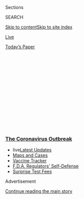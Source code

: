 <div id="app">

<div>

<div>

<div>

<div class="NYTAppHideMasthead css-1q2w90k e1suatyy0">

<div class="section css-ui9rw0 e1suatyy2">

<div class="css-eph4ug er09x8g0">

<div class="css-6n7j50">

</div>

<span class="css-1dv1kvn">Sections</span>

<div class="css-10488qs">

<span class="css-1dv1kvn">SEARCH</span>

</div>

[Skip to content](#site-content)[Skip to site
index](#site-index)

</div>

<div id="masthead-section-label" class="css-1wr3we4 eaxe0e00">

[Live](https://www.nytimes3xbfgragh.onion/section/well/live)

</div>

<div class="css-10698na e1huz5gh0">

</div>

</div>

<div id="masthead-bar-one" class="section hasLinks css-15hmgas e1csuq9d3">

<div class="css-uqyvli e1csuq9d0">

</div>

<div class="css-1uqjmks e1csuq9d1">

</div>

<div class="css-9e9ivx">

[](https://myaccount.nytimes3xbfgragh.onion/auth/login?response_type=cookie&client_id=vi)

</div>

<div class="css-1bvtpon e1csuq9d2">

[Today’s
Paper](https://www.nytimes3xbfgragh.onion/section/todayspaper)

</div>

</div>

</div>

</div>

<div data-aria-hidden="false">

<div id="site-content" data-role="main">

<div>

<div class="css-1aor85t" style="opacity:0.000000001;z-index:-1;visibility:hidden">

<div class="css-1hqnpie">

<div class="css-epjblv">

<span class="css-17xtcya">[Live](/section/well/live)</span><span class="css-x15j1o">|</span><span class="css-fwqvlz">Where
Have All the Heart Attacks
Gone?</span>

</div>

<div class="css-k008qs">

<div class="css-1iwv8en">

<span class="css-18z7m18"></span>

<div>

</div>

</div>

<span class="css-1n6z4y">https://nyti.ms/2UN1tNN</span>

<div class="css-1705lsu">

<div class="css-4xjgmj">

<div class="css-4skfbu" data-role="toolbar" data-aria-label="Social Media Share buttons, Save button, and Comments Panel with current comment count" data-testid="share-tools">

  - 
  - 
  - 
  - 
    
    <div class="css-6n7j50">
    
    </div>

  - 
  - 

</div>

</div>

</div>

</div>

</div>

</div>

<div class="css-13pd83m">

<div class="css-l9svim">

### [<span class="css-pa1jbp"><span class="css-1rxm0ex">The Coronavirus</span><span class="css-1rxm0ex"> Outbreak</span></span>](https://www.nytimes3xbfgragh.onion/news-event/coronavirus?name=styln-coronavirus-national&region=TOP_BANNER&block=storyline_menu_recirc&action=click&pgtype=Article&impression_id=f3bcfbf0-f4b8-11ea-b9f9-d5e9868d2682&variant=undefined)

  - <span class="css-1qkutce"><span class="css-12clwdu">live</span>[Latest
    Updates](https://www.nytimes3xbfgragh.onion/2020/09/11/world/covid-19-coronavirus.html?name=styln-coronavirus-national&region=TOP_BANNER&block=storyline_menu_recirc&action=click&pgtype=Article&impression_id=f3bd2300-f4b8-11ea-b9f9-d5e9868d2682&variant=undefined)</span>
  - <span class="css-1qkutce">[Maps and
    Cases](https://www.nytimes3xbfgragh.onion/interactive/2020/us/coronavirus-us-cases.html?name=styln-coronavirus-national&region=TOP_BANNER&block=storyline_menu_recirc&action=click&pgtype=Article&impression_id=f3bd2301-f4b8-11ea-b9f9-d5e9868d2682&variant=undefined)</span>
  - <span class="css-1qkutce">[Vaccine
    Tracker](https://www.nytimes3xbfgragh.onion/interactive/2020/science/coronavirus-vaccine-tracker.html?name=styln-coronavirus-national&region=TOP_BANNER&block=storyline_menu_recirc&action=click&pgtype=Article&impression_id=f3bd2302-f4b8-11ea-b9f9-d5e9868d2682&variant=undefined)</span>
  - <span class="css-1qkutce">[F.D.A. Regulators’
    Self-Defense](https://www.nytimes3xbfgragh.onion/2020/09/10/us/politics/fda-coronavirus-vaccine.html?name=styln-coronavirus-national&region=TOP_BANNER&block=storyline_menu_recirc&action=click&pgtype=Article&impression_id=f3bd2303-f4b8-11ea-b9f9-d5e9868d2682&variant=undefined)</span>
  - <span class="css-1qkutce">[Surprise Test
    Fees](https://www.nytimes3xbfgragh.onion/2020/09/09/upshot/coronavirus-surprise-test-fees.html?name=styln-coronavirus-national&region=TOP_BANNER&block=storyline_menu_recirc&action=click&pgtype=Article&impression_id=f3bdbf40-f4b8-11ea-b9f9-d5e9868d2682&variant=undefined)</span>

</div>

</div>

<div id="top-wrapper" class="css-1sy8kpn">

<div id="top-slug" class="css-l9onyx">

Advertisement

</div>

[Continue reading the main
story](#after-top)

<div class="ad top-wrapper" style="text-align:center;height:100%;display:block;min-height:250px">

<div id="top" class="place-ad" data-position="top" data-size-key="top">

</div>

</div>

<div id="after-top">

</div>

</div>

<div>

<div id="sponsor-wrapper" class="css-1hyfx7x">

<div id="sponsor-slug" class="css-19vbshk">

Supported by

</div>

[Continue reading the main
story](#after-sponsor)

<div id="sponsor" class="ad sponsor-wrapper" style="text-align:center;height:100%;display:block">

</div>

<div id="after-sponsor">

</div>

</div>

<div class="css-186x18t">

Doctors

</div>

<div class="css-1vkm6nb ehdk2mb0">

# Where Have All the Heart Attacks Gone?

</div>

Except for treating Covid-19, many hospitals seem to be eerily
quiet.

<div class="css-79elbk" data-testid="photoviewer-wrapper">

<div class="css-z3e15g" data-testid="photoviewer-wrapper-hidden">

</div>

<div class="css-1a48zt4 ehw59r15" data-testid="photoviewer-children">

![<span class="css-cnj6d5 e1z0qqy90" itemprop="copyrightHolder"><span class="css-1ly73wi e1tej78p0">Credit...</span><span><span>Stuart
Bradford</span></span></span>](https://static01.graylady3jvrrxbe.onion/images/2020/03/11/well/well_doctors_bradford/well_doctors_bradford-articleLarge.jpg?quality=75&auto=webp&disable=upscale)

</div>

</div>

<div class="css-18e8msd">

<div class="css-vp77d3 epjyd6m0">

<div class="css-1baulvz">

By <span class="css-1baulvz last-byline" itemprop="name">Harlan M.
Krumholz, M.D.</span>

</div>

</div>

  - 
    
    <div class="css-ld3wwf e16638kd2">
    
    Published April 6, 2020Updated May 14,
    2020
    
    </div>

  - 
    
    <div class="css-4xjgmj">
    
    <div class="css-pvvomx" data-role="toolbar" data-aria-label="Social Media Share buttons, Save button, and Comments Panel with current comment count" data-testid="share-tools">
    
      - 
      - 
      - 
      - 
        
        <div class="css-6n7j50">
        
        </div>
    
      - 
      - 
    
    </div>
    
    </div>

</div>

</div>

<div class="section meteredContent css-1r7ky0e" name="articleBody" itemprop="articleBody">

<div class="css-1fanzo5 StoryBodyCompanionColumn">

<div class="css-53u6y8">

The hospitals are eerily quiet, except
for[Covid-19](https://www.nytimes3xbfgragh.onion/2020/05/14/health/coronavirus-strokes.html).

I have heard this sentiment from fellow doctors across the United States
and in many other countries. We are all asking: Where are all the
patients with [heart attacks and
strok](https://www.nytimes3xbfgragh.onion/2020/05/14/health/coronavirus-strokes.html)e?
They are missing from our hospitals.

Yale New Haven Hospital, where I work, has almost 300 people stricken
with Covid-19, and the numbers keep rising — and yet we are not yet at
capacity because of a marked decline in our usual types of patients. In
more normal times, we never have so many empty beds.

Our hospital is usually so full that patients wait in gurneys along the
walls of the emergency department for a bed to become available on the
general wards or even in the intensive care unit. We send people home
from the hospital as soon as possible so we can free up beds for those
who are waiting. But the pandemic has caused a previously unimaginable
shift in the demand for hospital services.

Some of the excess capacity is indeed by design. We canceled elective
procedures, though many of those patients never needed hospitalization.
We are now providing care at home through telemedicine, but those
services are for stable outpatients, not for those who are acutely ill.

</div>

</div>

<div class="css-1fanzo5 StoryBodyCompanionColumn">

<div class="css-53u6y8">

What is striking is that many of the emergencies have disappeared. Heart
attack and stroke teams, always poised to rush in and save lives, are
mostly idle. This is not just at my hospital. My fellow cardiologists
have shared with me that their cardiology consultations have shrunk,
except those related to Covid-19. In an [informal Twitter
poll](https://twitter.com/angioplastyorg/status/1245892249101074432?s=20)
by [@angioplastyorg, an online community of
cardiologists,](http://angioplasty.org/) almost half of the respondents
reported that they are seeing a 40 percent to 60 percent reduction in
admissions for heart attacks; about 20 percent reported more than a 60
percent
reduction.

<div id="NYT_MAIN_CONTENT_1_REGION" class="css-9tf9ac">

<div>

<div id="styln-covid-updates-world" class="section interactive-content interactive-size-medium css-1ftcdic">

<div class="css-17ih8de interactive-body">

<div id="styln-briefing-block" data-asset-id="QXJ0aWNsZTpueXQ6Ly9hcnRpY2xlLzJiYjYwYTJiLTY3NjItNTg3NC1iMGVhLWY4NzRhMjE3NTQyZA==">

<div class="briefing-block-header-section">

# [Latest Updates: The Coronavirus Outbreak](https://www.nytimes3xbfgragh.onion/2020/09/11/world/covid-19-coronavirus.html?action=click&pgtype=Article&state=default&region=MAIN_CONTENT_1&context=storylines_live_updates)

<div class="briefing-block-ts">

Updated 2020-09-12T04:56:54.924Z

</div>

</div>

  - [Fauci cautions the virus could disrupt life in the U.S. until
    ‘maybe even towards the end
    of 2021.’](https://www.nytimes3xbfgragh.onion/2020/09/11/world/covid-19-coronavirus.html?action=click&pgtype=Article&state=default&region=MAIN_CONTENT_1&context=storylines_live_updates#link-dfb8a16)
  - [From Asia to Africa, China promotes its vaccine candidates to win
    friends.](https://www.nytimes3xbfgragh.onion/2020/09/11/world/covid-19-coronavirus.html?action=click&pgtype=Article&state=default&region=MAIN_CONTENT_1&context=storylines_live_updates#link-7104d154)
  - [The other way the virus will kill:
    hunger.](https://www.nytimes3xbfgragh.onion/2020/09/11/world/covid-19-coronavirus.html?action=click&pgtype=Article&state=default&region=MAIN_CONTENT_1&context=storylines_live_updates#link-393ad215)

<div class="briefing-block-footer">

<div class="briefing-block-footer-meta">

[See more
updates](https://www.nytimes3xbfgragh.onion/2020/09/11/world/covid-19-coronavirus.html?action=click&pgtype=Article&state=default&region=MAIN_CONTENT_1&context=storylines_live_updates)

</div>

<div class="briefing-block-briefinglinks">

<span>More live coverage:</span>
[Markets](https://www.nytimes3xbfgragh.onion/live/2020/09/11/business/stock-market-today-coronavirus?action=click&pgtype=Article&state=default&region=MAIN_CONTENT_1&context=storylines_live_updates)

</div>

</div>

</div>

</div>

</div>

</div>

</div>

And this is not a phenomenon specific to the United States.
Investigators [from Spain
reported](https://www.recintervcardiol.org/es/?option=com_content&view=article&id=344&catid=14)
a 40 percent reduction in emergency procedures for heart attacks during
the last week of March compared with the period just before the pandemic
hit.

And it may not just be heart attacks and strokes. [Colleagues on Twitter
report](https://twitter.com/MandaChelednik/status/1246793095032852480?s=20)
a decline in many other emergencies, including acute appendicitis and
acute gall bladder disease.

The most concerning possible explanation is that people stay home and
suffer rather than risk coming to the hospital and getting infected with
coronavirus. This theory suggests that Covid-19 has instilled fear of
face-to-face medical care. As a result, many people with urgent health
problems may be opting to remain at home rather than call for help. And
when they do finally seek medical attention, it is often only after
their condition has worsened. Doctors from Hong Kong
[reported](https://www.ahajournals.org/doi/10.1161/CIRCOUTCOMES.120.006631)
an increase in patients coming to the hospital late in the course of
their heart attack, when treatment is less likely to be lifesaving.

There are other possible explanations for the missing patients. In this
time of social distancing, our meals, social interactions and physical
activity patterns tend to be very different. Maybe we have removed some
of the triggers for heart attacks and strokes, like excessive eating and
drinking or abrupt periods of physical exertion. This theory merits
research but seems unlikely to explain the dramatic changes we’re
observing.

</div>

</div>

<div class="css-1fanzo5 StoryBodyCompanionColumn">

<div class="css-53u6y8">

We actually expected to see more heart attacks during this time.
Respiratory infections typically increase the risk of heart attacks.
[Studies](https://www.ncbi.nlm.nih.gov/pmc/articles/PMC3139921/) suggest
that recent respiratory infections can double the risk of a heart attack
or stroke. The risk seems to begin soon after the respiratory infection
develops, so any rise in heart attacks or strokes should be evident by
now. We [urge people to get flu
vaccines](https://www.cardiosmart.org/News-and-Events/2019/03/Flu-Shot-Helps-Prevent-Heart-Attack)
every year, in part, to protect their hearts.

<div id="NYT_MAIN_CONTENT_2_REGION" class="css-9tf9ac">

<div>

</div>

</div>

Also, times of stress increase the risk of heart attacks and strokes.
Depression, anxiety and frustration, feelings that the pandemic might
exacerbate, are all associated with a doubling or more of heart attack
risks. Work and life stress, which also may be higher with the acute
disruptions we’ve all been going through, can markedly increase the risk
of a heart attack. Moreover, events like earthquakes or terrorist
attacks or war, in which an entire society is exposed to a stressor, are
risk factors for heart attacks. Finally, Covid-19 can actually affect
the heart, which should be increasing the number of patients with heart
problems.

Experts are bringing together data to confirm these patterns. We hope to
gain a greater understanding of their causes and consequences.

Meanwhile, the immediate message to patients is clear: Don’t delay
needed treatment. If fear of the pandemic leads people to delay or avoid
care, then the death rate will extend far beyond those directly infected
by the virus. Time to treatment dictates the outcomes for people with
heart attacks and strokes. These deaths may not be labeled Covid-19
deaths, but surely, they are collateral damage.

The public needs to know that hospitals are equipped not only to care
for people with Covid-19 but also those who have other life-threatening
health problems. Yes, we in health care are working to keep people out
of the hospital if we can, but we can safely provide care for those
people who are not sick from Covid-19. Masks and protective gear for
health care workers and patients go a long way to ensure a safe
environment. Also, people with chronic conditions need to know that
avoidance of needed care could ultimately be as big a threat as the
virus itself.

As we fight coronavirus, we need to combat perceptions that everyone
else must stay away from the hospital. The pandemic toll will be much
worse if it leads people to avoid care for life-threatening, yet
treatable, conditions like heart attacks and strokes.

-----

*Harlan Krumholz, M.D., is professor of medicine at Yale and director of
the Yale New Haven Hospital Center for Outcomes Research and
Evaluation.*

</div>

</div>

</div>

<div>

</div>

<div>

</div>

<div>

</div>

<div>

<div id="bottom-wrapper" class="css-1ede5it">

<div id="bottom-slug" class="css-l9onyx">

Advertisement

</div>

[Continue reading the main
story](#after-bottom)

<div id="bottom" class="ad bottom-wrapper" style="text-align:center;height:100%;display:block;min-height:90px">

</div>

<div id="after-bottom">

</div>

</div>

</div>

</div>

</div>

## Site Index

<div>

</div>

## Site Information Navigation

  - [© <span>2020</span> <span>The New York Times
    Company</span>](https://help.nytimes3xbfgragh.onion/hc/en-us/articles/115014792127-Copyright-notice)

<!-- end list -->

  - [NYTCo](https://www.nytco.com/)
  - [Contact
    Us](https://help.nytimes3xbfgragh.onion/hc/en-us/articles/115015385887-Contact-Us)
  - [Work with us](https://www.nytco.com/careers/)
  - [Advertise](https://nytmediakit.com/)
  - [T Brand Studio](http://www.tbrandstudio.com/)
  - [Your Ad
    Choices](https://www.nytimes3xbfgragh.onion/privacy/cookie-policy#how-do-i-manage-trackers)
  - [Privacy](https://www.nytimes3xbfgragh.onion/privacy)
  - [Terms of
    Service](https://help.nytimes3xbfgragh.onion/hc/en-us/articles/115014893428-Terms-of-service)
  - [Terms of
    Sale](https://help.nytimes3xbfgragh.onion/hc/en-us/articles/115014893968-Terms-of-sale)
  - [Site
    Map](https://spiderbites.nytimes3xbfgragh.onion)
  - [Help](https://help.nytimes3xbfgragh.onion/hc/en-us)
  - [Subscriptions](https://www.nytimes3xbfgragh.onion/subscription?campaignId=37WXW)

</div>

</div>

</div>

</div>
